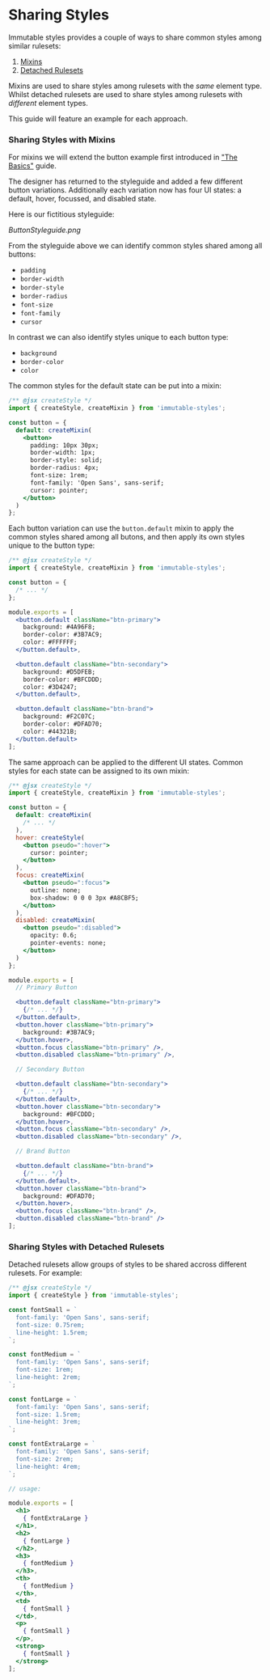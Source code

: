 # Sharing Styles

Immutable styles provides a couple of ways to share common styles among similar rulesets:

1. [Mixins]()
2. [Detached Rulesets]()

Mixins are used to share styles among rulesets with the *same* element type. Whilst detached rulesets are used to share styles among rulesets with *different* element types.

This guide will feature an example for each approach.

### Sharing Styles with Mixins

For mixins we will extend the button example first introduced in ["The Basics"]() guide.

The designer has returned to the styleguide and added a few different button variations. Additionally each variation now has four UI states: a default, hover, focussed, and disabled state.

Here is our fictitious styleguide:

*ButtonStyleguide.png*

From the styleguide above we can identify common styles shared among all buttons:

- `padding`
- `border-width`
- `border-style`
- `border-radius`
- `font-size`
- `font-family`
- `cursor`

In contrast we can also identify styles unique to each button type:

- `background`
- `border-color`
- `color`

The common styles for the default state can be put into a mixin:

```jsx
/** @jsx createStyle */
import { createStyle, createMixin } from 'immutable-styles';

const button = {
  default: createMixin(
    <button>
      padding: 10px 30px;
      border-width: 1px;
      border-style: solid;
      border-radius: 4px;
      font-size: 1rem;
      font-family: 'Open Sans', sans-serif;
      cursor: pointer;
    </button>
  )
};
```

Each button variation can use the `button.default` mixin to apply the common styles shared among all butons, and then apply its own styles unique to the button type:

```jsx
/** @jsx createStyle */
import { createStyle, createMixin } from 'immutable-styles';

const button = {
  /* ... */
};

module.exports = [
  <button.default className="btn-primary">
    background: #4A96F8;
    border-color: #3B7AC9;
    color: #FFFFFF;
  </button.default>,

  <button.default className="btn-secondary">
    background: #D5DFEB;
    border-color: #BFCDDD;
    color: #3D4247;
  </button.default>,

  <button.default className="btn-brand">
    background: #F2C07C;
    border-color: #DFAD70;
    color: #44321B;
  </button.default>
];
```

The same approach can be applied to the different UI states. Common styles for each state can be assigned to its own mixin:

```jsx
/** @jsx createStyle */
import { createStyle, createMixin } from 'immutable-styles';

const button = {
  default: createMixin(
    /* ... */
  ),
  hover: createStyle(
    <button pseudo=":hover">
      cursor: pointer;
    </button>
  ),
  focus: createMixin(
    <button pseudo=":focus">
      outline: none;
      box-shadow: 0 0 0 3px #A8CBF5;
    </button>
  ),
  disabled: createMixin(
    <button pseudo=":disabled">
      opacity: 0.6;
      pointer-events: none;
    </button>
  )
};

module.exports = [
  // Primary Button

  <button.default className="btn-primary">
    {/* ... */}
  </button.default>,
  <button.hover className="btn-primary">
    background: #3B7AC9;
  </button.hover>,
  <button.focus className="btn-primary" />,
  <button.disabled className="btn-primary" />,

  // Secondary Button

  <button.default className="btn-secondary">
    {/* ... */}
  </button.default>,
  <button.hover className="btn-secondary">
    background: #BFCDDD;
  </button.hover>,
  <button.focus className="btn-secondary" />,
  <button.disabled className="btn-secondary" />,

  // Brand Button

  <button.default className="btn-brand">
    {/* ... */}
  </button.default>,
  <button.hover className="btn-brand">
    background: #DFAD70;
  </button.hover>,
  <button.focus className="btn-brand" />,
  <button.disabled className="btn-brand" />
];
```

### Sharing Styles with Detached Rulesets

Detached rulesets allow groups of styles to be shared accross different rulesets. For example:

```jsx
/** @jsx createStyle */
import { createStyle } from 'immutable-styles';

const fontSmall = `
  font-family: 'Open Sans', sans-serif;
  font-size: 0.75rem;
  line-height: 1.5rem;
`;

const fontMedium = `
  font-family: 'Open Sans', sans-serif;
  font-size: 1rem;
  line-height: 2rem;
`;

const fontLarge = `
  font-family: 'Open Sans', sans-serif;
  font-size: 1.5rem;
  line-height: 3rem;
`;

const fontExtraLarge = `
  font-family: 'Open Sans', sans-serif;
  font-size: 2rem;
  line-height: 4rem;
`;

// usage:

module.exports = [
  <h1>
    { fontExtraLarge }
  </h1>,
  <h2>
    { fontLarge }
  </h2>,
  <h3>
    { fontMedium }
  </h3>,
  <th>
    { fontMedium }
  </th>,
  <td>
    { fontSmall }
  </td>,
  <p>
    { fontSmall }
  </p>,
  <strong>
    { fontSmall }
  </strong>
];
```
